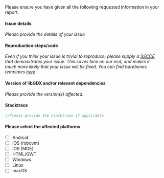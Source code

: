 Please ensure you have given all the following requested information in your report.

#### Issue details
_Please provide the details of your issue_

#### Reproduction steps/code
_Even if you think your issue is trivial to reproduce, please supply a [SSCCE](http://sscce.org/) that demonstrates your issue. This saves time on our end, and makes it much more likely that your issue will be fixed.
You can find barebones templates [here](https://github.com/libgdx/libgdx/wiki/Getting-help)_

#### Version of libGDX and/or relevant dependencies
_Please provide the version(s) affected._

#### Stacktrace
```java
//Please provide the stacktrace if applicable 
```

#### Please select the affected platforms
- [ ] Android
- [ ] iOS (robovm)
- [ ] iOS (MOE)
- [ ] HTML/GWT
- [ ] Windows
- [ ] Linux
- [ ] macOS
